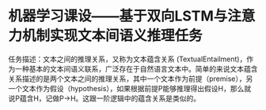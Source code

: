 # 机器学习课设——基于双向LSTM与注意力机制实现文本间语义推理任务
任务描述：文本之间的推理关系，又称为文本蕴含关系 (TextualEntailment)，作为一种基本的文本间语义联系，广泛存在于自然语言文本中。简单的来说文本蕴含关系描述的是两个文本之间的推理关系，其中一个文本作为前提（premise），另一个文本作为假设（hypothesis），如果根据前提P能够推理得出假设H，那么就说P蕴含H，记做P->H。这跟一阶逻辑中的蕴含关系是类似的。
